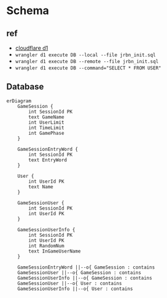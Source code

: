 # Schema

## ref

- [cloudflare d1](https://zenn.dev/kameoncloud/articles/6264967e5fd1da)
- `wrangler d1 execute DB --local --file jrbn_init.sql`
- `wrangler d1 execute DB --remote --file jrbn_init.sql`
- `wrangler d1 execute DB --command="SELECT * FROM USER"`

## Database

```mermaid
erDiagram
	GameSession {
		int SessionId PK
		text GameName
		int UserLimit
		int TimeLimit
		int GamePhase
	}

    GameSessionEntryWord {
        int SessionId PK
        text EntryWord
    }

    User {
        int UserId PK
        text Name
    }

    GameSessionUser {
        int SessionId PK
        int UserId PK
    }

    GameSessionUserInfo {
        int SessionId PK
        int UserId PK
        int RandomNum
        text InGameUserName
    }

    GameSessionEntryWord ||--o{ GameSession : contains
    GameSessionUser ||--o{ GameSession : contains
    GameSessionUserInfo ||--o{ GameSession : contains
    GameSessionUser ||--o{ User : contains
    GameSessionUserInfo ||--o{ User : contains

```
